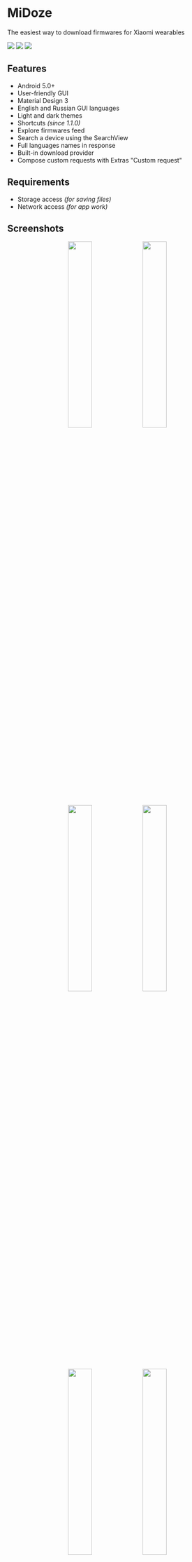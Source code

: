 # MiDoze
The easiest way to download firmwares for Xiaomi wearables

<a href="https://github.com/Keddnyo/MiDoze/blob/master/LICENSE"><img src="https://img.shields.io/github/license/keddnyo/midoze?style=for-the-badge"></a>
<a href="https://github.com/Keddnyo/MiDoze/releases/latest"><img src="https://img.shields.io/github/v/release/keddnyo/midoze?style=for-the-badge"></a>
<a href="https://github.com/Keddnyo/MiDoze/releases"><img src="https://img.shields.io/github/downloads/keddnyo/midoze/total?style=for-the-badge"></a>

## Features
* Android 5.0+
* User-friendly GUI
* Material Design 3
* English and Russian GUI languages
* Light and dark themes
* Shortcuts *(since 1.1.0)*
* Explore firmwares feed
* Search a device using the SearchView
* Full languages names in response
* Built-in download provider
* Compose custom requests with Extras "Custom request"

## Requirements
* Storage access *(for saving files)*
* Network access *(for app work)*

## Screenshots
<p align="center">
  <img src="https://user-images.githubusercontent.com/65981689/161893108-f40c792f-354c-4408-84d6-9e050759d185.jpg" width="33%" height="33%">
  <img src="https://user-images.githubusercontent.com/65981689/161893116-083d2ead-3c96-4646-bac9-a340ec0e6b91.jpg" width="33%" height="33%">
  <img src="https://user-images.githubusercontent.com/65981689/161893119-868d087f-f203-4ecb-921f-6029c335b027.jpg" width="33%" height="33%">
  <img src="https://user-images.githubusercontent.com/65981689/161893121-7cf83dff-0427-4d3e-9068-e12e855945be.jpg" width="33%" height="33%">
  <img src="https://user-images.githubusercontent.com/65981689/161893123-b64737a0-ae7b-4633-a984-f6a1c5e906b2.jpg" width="33%" height="33%">
  <img src="https://user-images.githubusercontent.com/65981689/161893125-69a5e347-7c9e-4ceb-b441-994373d77ae7.jpg" width="33%" height="33%">
  <img src="https://user-images.githubusercontent.com/65981689/161893126-8a3b0703-4ac6-45d0-9c8a-4282ce996dad.jpg" width="33%" height="33%">
</p>

## Credits
* [Keddnyo](https://github.com/Keddnyo) - Application
* [Schakal](https://4pda.to/forum/index.php?showuser=243484) - JSONs storage
